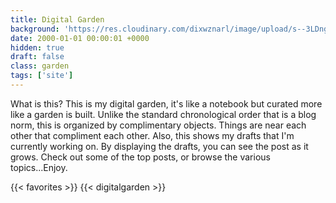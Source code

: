 ```yaml
---
title: Digital Garden
background: 'https://res.cloudinary.com/dixwznarl/image/upload/s--3LDngnRy--/q_jpegmini/bluebonnets.jpg'
date: 2000-01-01 00:00:01 +0000
hidden: true
draft: false
class: garden
tags: ['site']
---
```


What is this?  This is my digital garden, it's like a notebook but curated more like a garden is built.  Unlike the standard chronological order that is a blog norm, this is organized by complimentary objects.  Things are near each other that compliment each other.  Also, this shows my drafts that I'm currently working on.  By displaying the drafts, you can see the post as it grows.  Check out some of the top posts, or browse the various topics...Enjoy.

{{< favorites >}}
{{< digitalgarden >}}
